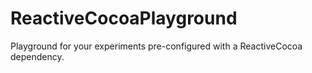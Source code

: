 # ReactiveCocoaPlayground
Playground for your experiments pre-configured with a ReactiveCocoa dependency. 
